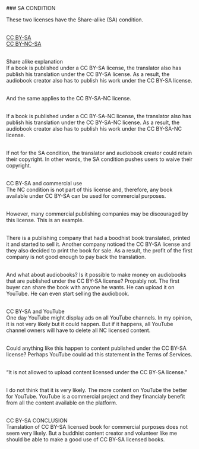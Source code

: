 <div id="sa-condition" markdown="1">
### SA CONDITION
</div>

These two licenses have the Share-alike (SA) condition. <br><br>

[CC BY-SA](https://creativecommons.org/licenses/by-sa/4.0/)<br>
[CC BY-NC-SA](https://creativecommons.org/licenses/by-nc-sa/4.0/)<br><br>

<div class="underline"> Share alike explanation </div>
If a book is published under a CC BY-SA license, the translator also has publish his translation under the CC BY-SA license. As a result, the audiobook creator also has to publish his work under the CC BY-SA license.<br><br>

And the same applies to the CC BY-SA-NC license.<br><br>

If a book is published under a CC BY-SA-NC license, the translator also has publish his translation under the CC BY-SA-NC license. As a result, the audiobook creator also has to publish his work under the CC BY-SA-NC license.<br><br>

If not for the SA condition, the translator and audiobook creator could retain their copyright. In other words, the SA condition pushes users to waive their copyright.<br><br>

<div class="underline">CC BY-SA and commercial use</div>
The NC condition is not part of this license and, therefore, any book available under CC BY-SA can be used for commercial purposes.<br><br>

However, many commercial publishing companies may be discouraged by this license. This is an example.<br><br>

There is a publishing company that had a boodhist book translated, printed it and started to sell it. Another company noticed the CC BY-SA license and they also decided to print the book for sale. As a result, the profit of the first company is not good enough to pay back the translation.<br><br>

And what about audiobooks? Is it possible to make money on audiobooks that are published under the CC BY-SA license? Propably not. The first buyer can share the book with anyone he wants. He can upload it on YouTube. He can even start selling the audiobook.<br><br>

<div class="underline">CC BY-SA and YouTube</div>
One day YouTube might display ads on all YouTube channels. In my opinion, it is not very likely but it could happen. But if it happens, all YouTube channel owners will have to delete all NC licensed content. <br><br>

Could anything like this happen to content published under the CC BY-SA license? Perhaps YouTube could ad this statement in the Terms of Services.<br><br>

“It is not allowed to upload content licensed under the CC BY-SA license.”<br><br>

I do not think that it is very likely. The more content on YouTube the better for YouTube. YouTube is a commercial project and they financialy benefit from all the content available on the platform.<br><br>

<div class="underline">CC BY-SA CONCLUSION</div>
Translation of CC BY-SA licensed book for commercial purposes does not seem very likely. But a buddhist content creator and volunteer like me should be able to make a good use of CC BY-SA licensed books. <br><br>
